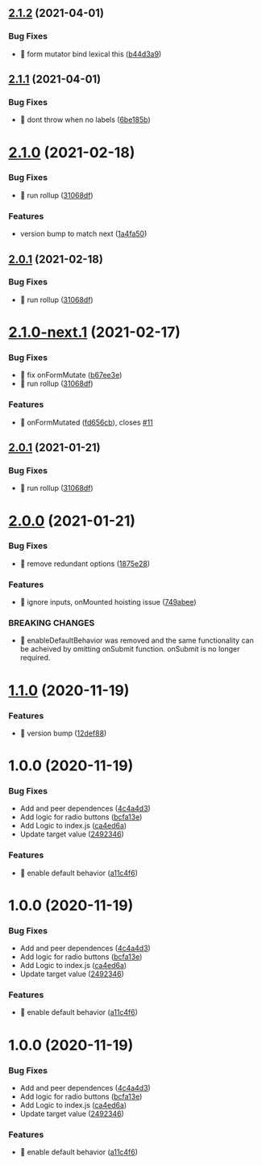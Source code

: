 ## [2.1.2](https://github.com/damusix/riot-final-form/compare/v2.1.1...v2.1.2) (2021-04-01)


### Bug Fixes

* 🐛 form mutator bind lexical this ([b44d3a9](https://github.com/damusix/riot-final-form/commit/b44d3a9d758eab11478b5dcb11c0628b52d830e9))

## [2.1.1](https://github.com/damusix/riot-final-form/compare/v2.1.0...v2.1.1) (2021-04-01)


### Bug Fixes

* 🐛 dont throw when no labels ([6be185b](https://github.com/damusix/riot-final-form/commit/6be185bb703ab45f66ffdb590e8ed17263df36ac))

# [2.1.0](https://github.com/damusix/riot-final-form/compare/v2.0.0...v2.1.0) (2021-02-18)


### Bug Fixes

* 🐛 run rollup ([31068df](https://github.com/damusix/riot-final-form/commit/31068df74daa68254b7157ef2c75ad660af87ece))


### Features

* version bump to match next ([1a4fa50](https://github.com/damusix/riot-final-form/commit/1a4fa506a070d1657d351b139b8c4f74eadffc18))

## [2.0.1](https://github.com/damusix/riot-final-form/compare/v2.0.0...v2.0.1) (2021-02-18)


### Bug Fixes

* 🐛 run rollup ([31068df](https://github.com/damusix/riot-final-form/commit/31068df74daa68254b7157ef2c75ad660af87ece))

# [2.1.0-next.1](https://github.com/damusix/riot-final-form/compare/v2.0.0...v2.1.0-next.1) (2021-02-17)


### Bug Fixes

* 🐛 fix onFormMutate ([b67ee3e](https://github.com/damusix/riot-final-form/commit/b67ee3eb1ecc7636691bd90bf6b70ab67df44f2f))
* 🐛 run rollup ([31068df](https://github.com/damusix/riot-final-form/commit/31068df74daa68254b7157ef2c75ad660af87ece))


### Features

* 🎸 onFormMutated ([fd656cb](https://github.com/damusix/riot-final-form/commit/fd656cb49f0f1c72511f46bc5b727beda5679886)), closes [#11](https://github.com/damusix/riot-final-form/issues/11)

## [2.0.1](https://github.com/damusix/riot-final-form/compare/v2.0.0...v2.0.1) (2021-01-21)


### Bug Fixes

* 🐛 run rollup ([31068df](https://github.com/damusix/riot-final-form/commit/31068df74daa68254b7157ef2c75ad660af87ece))

# [2.0.0](https://github.com/damusix/riot-final-form/compare/v1.2.0...v2.0.0) (2021-01-21)


### Bug Fixes

* 🐛 remove redundant options ([1875e28](https://github.com/damusix/riot-final-form/commit/1875e2846bb722073d2d94ad25132f2bd77e796d))


### Features

* 🎸 ignore inputs, onMounted hoisting issue ([749abee](https://github.com/damusix/riot-final-form/commit/749abee046d72c9b7b6d02ee3627c7cc05c97cf3))


### BREAKING CHANGES

* 🧨 enableDefaultBehavior was removed and the same functionality can be
acheived by omitting onSubmit function. onSubmit is no longer required.

# [1.1.0](https://github.com/damusix/riot-final-form/compare/v1.0.0...v1.1.0) (2020-11-19)


### Features

* 🎸 version bump ([12def88](https://github.com/damusix/riot-final-form/commit/12def880564e2286f0bac95101023c704c39eb55))

# 1.0.0 (2020-11-19)


### Bug Fixes

* Add  and peer dependences ([4c4a4d3](https://github.com/damusix/riot-final-form/commit/4c4a4d37357c917a577eafaee6d3235a77d00c98))
* Add logic for radio buttons ([bcfa13e](https://github.com/damusix/riot-final-form/commit/bcfa13e192f8be5235405ebd87a6a9a85eb05684))
* Add Logic to index.js ([ca4ed6a](https://github.com/damusix/riot-final-form/commit/ca4ed6a57f77937f24c81a8290ec965bbf521d34))
* Update target value ([2492346](https://github.com/damusix/riot-final-form/commit/24923468021ad9fed6bc5f7bad567a0257974a5a))


### Features

* 🎸 enable default behavior ([a11c4f6](https://github.com/damusix/riot-final-form/commit/a11c4f6e72de340324bd96fd6dda3fd38636afea))

# 1.0.0 (2020-11-19)


### Bug Fixes

* Add  and peer dependences ([4c4a4d3](https://github.com/damusix/riot-final-form/commit/4c4a4d37357c917a577eafaee6d3235a77d00c98))
* Add logic for radio buttons ([bcfa13e](https://github.com/damusix/riot-final-form/commit/bcfa13e192f8be5235405ebd87a6a9a85eb05684))
* Add Logic to index.js ([ca4ed6a](https://github.com/damusix/riot-final-form/commit/ca4ed6a57f77937f24c81a8290ec965bbf521d34))
* Update target value ([2492346](https://github.com/damusix/riot-final-form/commit/24923468021ad9fed6bc5f7bad567a0257974a5a))


### Features

* 🎸 enable default behavior ([a11c4f6](https://github.com/damusix/riot-final-form/commit/a11c4f6e72de340324bd96fd6dda3fd38636afea))

# 1.0.0 (2020-11-19)


### Bug Fixes

* Add  and peer dependences ([4c4a4d3](https://github.com/damusix/riot-final-form/commit/4c4a4d37357c917a577eafaee6d3235a77d00c98))
* Add logic for radio buttons ([bcfa13e](https://github.com/damusix/riot-final-form/commit/bcfa13e192f8be5235405ebd87a6a9a85eb05684))
* Add Logic to index.js ([ca4ed6a](https://github.com/damusix/riot-final-form/commit/ca4ed6a57f77937f24c81a8290ec965bbf521d34))
* Update target value ([2492346](https://github.com/damusix/riot-final-form/commit/24923468021ad9fed6bc5f7bad567a0257974a5a))


### Features

* 🎸 enable default behavior ([a11c4f6](https://github.com/damusix/riot-final-form/commit/a11c4f6e72de340324bd96fd6dda3fd38636afea))
